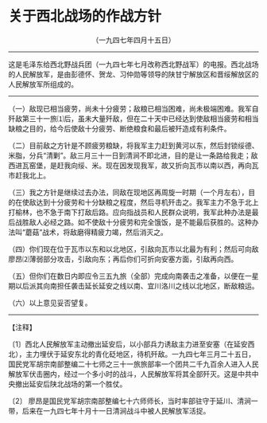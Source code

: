 # 关于西北战场的作战方针
<center class="auther">（一九四七年四月十五日）</center>&#13;


---

这是毛泽东给西北野战兵团（一九四七年七月改称西北野战军）的电报。西北战场的人民解放军，是由彭德怀、贺龙、习仲勋等领导的陕甘宁解放区和晋绥解放区的人民解放军所组成的。
---


（一）敌现已相当疲劳，尚未十分疲劳；敌粮已相当困难，尚未极端困难。我军自歼敌第三十一旅⑴后，虽未大量歼敌，但在二十天中已经达到使敌相当疲劳和相当缺粮之目的，给今后使敌十分疲劳、断绝粮食和最后被歼造成有利条件。 
 
（二）目前敌之方针是不顾疲劳粮缺，将我军主力赶到黄河以东，然后封锁绥德、米脂，分兵“清剿”。敌三月三十一日到清涧不即北进，目的是让一条路给我走；敌西进瓦窑堡，是赶我向绥、米。现在因发现我军，故又折向瓦市以南以西，再向瓦市赶我北上。 
 
（三）我之方针是继续过去办法，同敌在现地区再周旋一时期（一个月左右），目的在使敌达到十分疲劳和十分缺粮之程度，然后寻机歼击之。我军主力不急于北上打榆林，也不急于南下打敌后路。应向指战员和人民群众说明，我军此种办法是最后战胜敌人必经之路。如不使敌十分疲劳和完全饿饭，是不能最后获胜的。这种办法叫“蘑菇”战术，将敌磨得精疲力竭，然后消灭之。 
 
（四）你们现在位于瓦市以东和以北地区，引敌向瓦市以北最为有利；然后可向敌廖昂⑵薄弱部分攻击，引敌向东；再后你们可折向安塞方面，引敌再向西。 
 
（五）但你们在数日内即应令三五九旅（全部）完成向南袭击之准备，以便在一星期以后派其向南担任袭击延长延安之线以南、宜川洛川之线以北地区，断敌粮运。 
 
（六）以上意见妥否望复。
 

---


【注释】
 
〔1〕西北人民解放军主动撤出延安后，以小部兵力诱敌主力进至安塞（在延安西北），主力埋伏于延安东北的青化砭地区，待机歼敌。一九四七年三月二十五日，国民党军胡宗南部整编二十七师之三十一旅旅部率一个团共二千九百余人进入人民解放军伏击圈内，经过一个多小时的战斗，人民解放军将其全部歼灭。这是中共中央撤出延安后陕北战场的第一个胜仗。 
 
〔2〕 廖昂是国民党军胡宗南部整编七十六师师长，当时率部驻守于延川、清涧一带，后来在一九四七年十月十一日清涧战斗中被人民解放军活捉。
 
